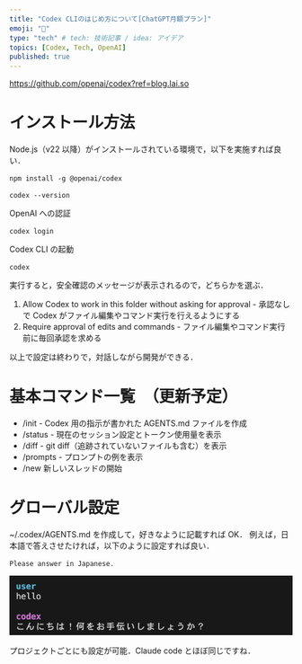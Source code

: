 ```yaml
---
title: "Codex CLIのはじめ方について[ChatGPT月額プラン]"
emoji: "📘"
type: "tech" # tech: 技術記事 / idea: アイデア
topics: [Codex, Tech, OpenAI]
published: true
---
```


https://github.com/openai/codex?ref=blog.lai.so

# インストール方法

Node.js（v22 以降）がインストールされている環境で，以下を実施すれば良い．

```
npm install -g @openai/codex
```

```
codex --version
```

OpenAI への認証

```
codex login
```

Codex CLI の起動

```
codex
```

実行すると，安全確認のメッセージが表示されるので，どちらかを選ぶ．

1. Allow Codex to work in this folder without asking for approval - 承認なしで Codex がファイル編集やコマンド実行を行えるようにする
2. Require approval of edits and commands - ファイル編集やコマンド実行前に毎回承認を求める

以上で設定は終わりで，対話しながら開発ができる．

# 基本コマンド一覧　（更新予定）

- /init - Codex 用の指示が書かれた AGENTS.md ファイルを作成
- /status - 現在のセッション設定とトークン使用量を表示
- /diff - git diff（追跡されていないファイルも含む）を表示
- /prompts - プロンプトの例を表示
- /new 新しいスレッドの開始

# グローバル設定

~/.codex/AGENTS.md を作成して，好きなように記載すれば OK．
例えば，日本語で答えさせたければ，以下のように設定すれば良い．

```
Please answer in Japanese.
```

![](/images/d5cb118671a033/image.png)

プロジェクトごとにも設定が可能．Claude code とほぼ同じですね．
